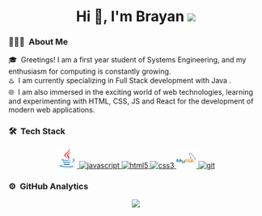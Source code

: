 <h1 align="center">Hi 👋, I'm Brayan <img height="40" src="https://emoji.gg/assets/emoji/7333-parrotdance.gif"></h1>

<!-- Banner de programación -->
<!-- Banner de programación centrado y ajustado en tamaño -->


### 👨🏻‍💻 &nbsp;About Me

🎓 &nbsp;Greetings! I am a first year student of Systems Engineering, and my enthusiasm for computing is constantly growing.\
♨️ &nbsp;I am currently specializing in Full Stack development with Java .\
🌐 &nbsp;I am also immersed in the exciting world of web technologies, learning and experimenting with HTML, CSS, JS and React for the development of modern web applications.

<!-- Imagen GIF a la derecha -->


### 🛠 &nbsp;Tech Stack

<!-- Update the tech stack to include your skills and technologies -->
<p align="center"> 
  <a href="https://www.java.com" target="_blank" rel="noreferrer"> 
    <img src="https://raw.githubusercontent.com/devicons/devicon/master/icons/java/java-original.svg" alt="java" width="40" height="40"/>
  </a>
  <a href="https://www.javascript.com/" target="_blank"> 
    <img src="https://cdn.jsdelivr.net/gh/devicons/devicon/icons/javascript/javascript-original.svg" alt="javascript" width="40" height="40"/> 
  </a>
  <a href="https://www.w3.org/html/" target="_blank"> 
    <img src="https://cdn.jsdelivr.net/gh/devicons/devicon/icons/html5/html5-plain-wordmark.svg" alt="html5" width="40" height="40"/> 
  </a>
  <a href="https://www.w3schools.com/css/" target="_blank"> 
    <img src="https://cdn.jsdelivr.net/gh/devicons/devicon/icons/css3/css3-plain-wordmark.svg" alt="css3" width="40" height="40"/> 
  </a> 
  <a href="https://www.mysql.com/" target="_blank" rel="noreferrer"> 
    <img src="https://raw.githubusercontent.com/devicons/devicon/master/icons/mysql/mysql-original-wordmark.svg" alt="mysql" width="40" height="40"/> 
  </a>
  <a href="https://git-scm.com/" target="_blank"> 
    <img src="https://www.vectorlogo.zone/logos/git-scm/git-scm-icon.svg" alt="git" width="40" height="40"/> 
  </a>
</p>

### ⚙️ &nbsp;GitHub Analytics

<!-- Update with your own GitHub username -->
<p align="center">
<a href="https://github.com/RyazDev">
  <img height="180em" src="https://github-readme-stats-eight-theta.vercel.app/api?username=RyazDev&show_icons=true&theme=algolia&include_all_commits=true&count_private=true"/>
</a>
</p>

